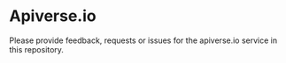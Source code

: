 # Apiverse.io

Please provide feedback, requests or issues for the apiverse.io service in this repository.
